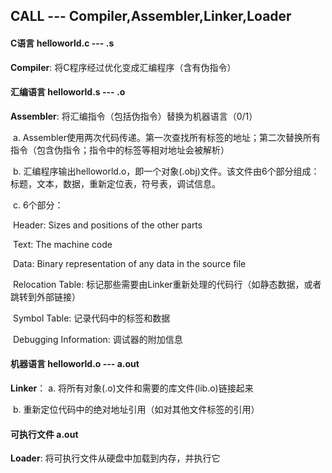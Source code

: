 ## CALL --- Compiler,Assembler,Linker,Loader

#### C语言 helloworld.c  ---  .s

**Compiler**: 将C程序经过优化变成汇编程序（含有伪指令）

#### 汇编语言 helloworld.s  ---  .o

**Assembler**: 将汇编指令（包括伪指令）替换为机器语言（0/1）

​		a. Assembler使用两次代码传递。第一次查找所有标签的地址；第二次替换所有指令（包含伪指令；指令中的标签等相对地址会被解析）

​		b. 汇编程序输出helloworld.o，即一个对象(.obj)文件。该文件由6个部分组成：标题，文本，数据，重新定位表，符号表，调试信息。

​		c. 6个部分：

​					Header:  Sizes and positions of the other parts

​					Text:		The machine code

​					Data:	   Binary representation of any data in the source file

​					Relocation Table: 标记那些需要由Linker重新处理的代码行（如静态数据，或者跳转到外部链接）

​					Symbol Table: 记录代码中的标签和数据

​					Debugging Information: 调试器的附加信息



#### 机器语言 helloworld.o  ---  a.out

**Linker**： a. 将所有对象(.o)文件和需要的库文件(lib.o)链接起来

​				 b. 重新定位代码中的绝对地址引用（如对其他文件标签的引用）



#### 可执行文件 a.out

**Loader**:  将可执行文件从硬盘中加载到内存，并执行它



